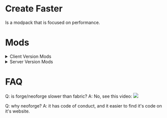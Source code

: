 # Create Faster
Is a modpack that is focused on performance.

# Mods
<details>
<summary>Client Version Mods</summary>
<br>

- Create
- Create Crafts & Additions
- Create Deco
- Create Enchantment Industry
- Create: Diesel Generators
- Create: Garnished
- Embeddium
- Entity Culling
- Farmer's Delight
- FerriteCore
- Just Enough Items
- Memory Leak Fix
- Storage Drawers
- Xaero's Minimap
- Xaero's World Map

</details>

<details>
<summary>Server Version Mods</summary>
<br>

- Create
- Create Crafts & Additions
- Create Deco
- Create Enchantment Industry
- Create: Diesel Generators
- Create: Garnished
- Farmer's Delight
- FerriteCore
- Memory Leak Fix
- Radium
- Storage Drawers

</details>

# FAQ
Q: is forge/neoforge slower than fabric? A: No, see this video: [![](https://img.youtube.com/vi/D47AhiOmmis/0.jpg)](https://www.youtube.com/watch?v=D47AhiOmmis)

Q: why neoforge? A: it has code of conduct, and it easier to find it's code on it's website.
